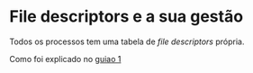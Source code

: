 # File descriptors e a sua gestão

Todos os processos tem uma tabela de _file descriptors_ própria.

Como foi explicado no [guiao 1](./Ficha1.md)

